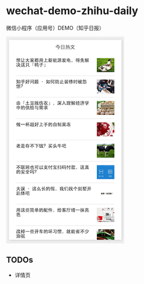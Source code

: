# wechat-demo-zhihu-daily
微信小程序（应用号）DEMO（知乎日报）

![image](https://raw.githubusercontent.com/iamyy/wechat-demo-zhihu-daily/master/others/images/screen_shoot2.png)

## TODOs
* 详情页
